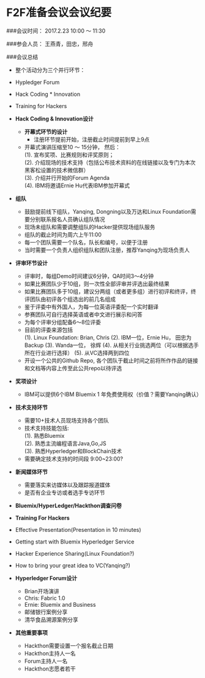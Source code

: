 # F2F准备会议会议纪要

###会议时间： 2017.2.23 10:00 ～ 11:30

###参会人员： 王燕青，田忠，邢舟

###会议总结
* 整个活动分为三个并行环节：
 * Hypledger Forum
 * Hack Coding * Innovation
 * Training for Hackers

* **Hack Coding & Innovation设计**
	* **开幕式环节的设计**
		* 注册环节提前开始，注册截止时间提前到早上9点  
  * 开幕式演讲压缩至10 ～ 15分钟， 然后：  
    (1). 宣布奖项、比赛规则和评奖原则；  
    (2). 介绍现场的技术支持（包括公布技术资料的在线链接以及专门为本次黑客松设置的技术微信群）  
    (3). 介绍并行开始的Forum Agenda  
    (4). IBM将邀请Ernie Hu代表IBM参加开幕式    
 * **组队**
   - 鼓励提前线下组队，Yanqing, Dongning以及万达和Linux Foundation需要分别联系报名人员确认组队情况
   - 现场未组队和需要调整组队的Hacker提供现场组队服务
   - 组队的截止时间为周六上午11:00
   - 每一个团队需要一个队名，队长和编号，以便于注册
   - 当时需要一个负责人组织组队和团队注册，推荐Yanqing为现场负责人
 * **评审环节设计**
   - 评审时，每组Demo时间建议6分钟，QA时间3～4分钟
   - 如果比赛团队少于10组，则一次性全部评审并评选出最终结果
   - 如果比赛团队多于10组，建议分两组（或者更多组）进行初评和终评，终评团队由初评各个组选出的前几名组成
   - 鉴于评委中有外国人，为每一位英语评委配一个实时翻译
   - 参赛团队可自行选择英语或者中文进行展示和问答
   - 为每个评审分组配备6～8位评委
   - 目前的评委来源包括  
     (1). Linux Foundation: Brian, Chris
     (2). IBM一位，Ernie Hu， 田忠为Backup
     (3). Wanda一位， 徐辉
     (4). 从相关行业挑选两位（可以根据选手所在行业进行选择）
     (5). 从VC选择两到四位
   - 开设一个公共的Github Repo, 各个团队于截止时间之前将所作作品的链接和文档等内容上传至此公共repo以待评选
 * **奖项设计**
   - IBM可以提供6个IBM Bluemix 1 年免费使用权（价值？需要Yanqing确认）
 * **技术支持环节**
   - 需要10+技术人员现场支持各个团队
   - 技术支持技能包括:  
   (1). 熟悉Bluemix  
   (2). 熟悉主流编程语言Java,Go,JS  
   (3). 熟悉Hyperledger和BlockChain技术  
   - 需要确定技术支持的时间段 9:00~23:00?
 * **新闻媒体环节**
   - 需要落实来访媒体以及跟踪报道媒体
   - 是否有企业专访或者选手专访环节
 * **Bluemix/HyperLedger/Hackthon调查问卷** 

* **Training For Hackers**
 * Effective Presentation(Presentation in 10 minutes)
 * Getting start with Bluemix Hyperledger Service
 * Hacker Experience Sharing(Linux Foundation?) 
 * How to bring your great idea to VC(Yanqing?)


* **Hyperledger Forum设计**
   - Brian开场演讲
   - Chris: Fabric 1.0
   - Ernie: Bluemix and Business
   - 邮储银行案例分享
   - 清华食品溯源案例分享


 * **其他重要事项**
   * Hackthon需要设置一个报名截止日期
   * Hackthon主持人一名
   * Forum主持人一名
   * Hackthon志愿者若干
